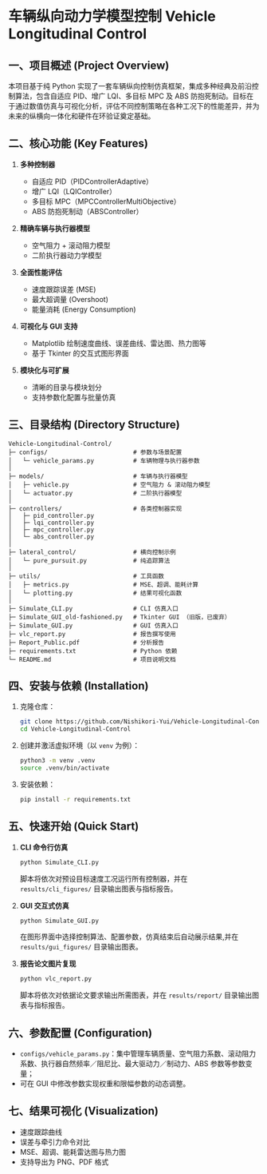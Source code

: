 # 车辆纵向动力学模型控制 Vehicle Longitudinal Control

## 一、项目概述 (Project Overview)
本项目基于纯 Python 实现了一套车辆纵向控制仿真框架，集成多种经典及前沿控制算法，包含自适应 PID、增广 LQI、多目标 MPC 及 ABS 防抱死制动。目标在于通过数值仿真与可视化分析，评估不同控制策略在各种工况下的性能差异，并为未来的纵横向一体化和硬件在环验证奠定基础。

## 二、核心功能 (Key Features)
1. **多种控制器**  
   - 自适应 PID（PIDControllerAdaptive）  
   - 增广 LQI（LQIController）  
   - 多目标 MPC（MPCControllerMultiObjective）  
   - ABS 防抱死制动（ABSController）  

2. **精确车辆与执行器模型**  
   - 空气阻力 + 滚动阻力模型  
   - 二阶执行器动力学模型  

3. **全面性能评估**  
   - 速度跟踪误差 (MSE)  
   - 最大超调量 (Overshoot)  
   - 能量消耗 (Energy Consumption)  

4. **可视化与 GUI 支持**  
   - Matplotlib 绘制速度曲线、误差曲线、雷达图、热力图等  
   - 基于 Tkinter 的交互式图形界面  

5. **模块化与可扩展**  
   - 清晰的目录与模块划分  
   - 支持参数化配置与批量仿真  

## 三、目录结构 (Directory Structure)
```text
Vehicle-Longitudinal-Control/
├─ configs/                        # 参数与场景配置
│   └─ vehicle_params.py           # 车辆物理与执行器参数
│
├─ models/                         # 车辆与执行器模型
│   ├─ vehicle.py                  # 空气阻力 & 滚动阻力模型
│   └─ actuator.py                 # 二阶执行器模型
│
├─ controllers/                    # 各类控制器实现
│   ├─ pid_controller.py
│   ├─ lqi_controller.py
│   ├─ mpc_controller.py
│   └─ abs_controller.py
│
├─ lateral_control/                # 横向控制示例
│   └─ pure_pursuit.py             # 纯追踪算法
│
├─ utils/                          # 工具函数
│   ├─ metrics.py                  # MSE、超调、能耗计算
│   └─ plotting.py                 # 结果可视化函数
│
├─ Simulate_CLI.py                 # CLI 仿真入口
├─ Simulate_GUI_old-fashioned.py   # Tkinter GUI （旧版，已废弃）
├─ Simulate_GUI.py                 # GUI 仿真入口
├─ vlc_report.py                   # 报告撰写使用
├─ Report_Public.pdf               # 分析报告
├─ requirements.txt                # Python 依赖
└─ README.md                       # 项目说明文档
````

## 四、安装与依赖 (Installation)

1. 克隆仓库：

   ```bash
   git clone https://github.com/Nishikori-Yui/Vehicle-Longitudinal-Control.git
   cd Vehicle-Longitudinal-Control
   ```
2. 创建并激活虚拟环境（以 `venv` 为例）：

   ```bash
   python3 -m venv .venv
   source .venv/bin/activate
   ```
3. 安装依赖：

   ```bash
   pip install -r requirements.txt
   ```

## 五、快速开始 (Quick Start)

1. **CLI 命令行仿真**

   ```bash
   python Simulate_CLI.py
   ```

   脚本将依次对预设目标速度工况运行所有控制器，并在 `results/cli_figures/` 目录输出图表与指标报告。

2. **GUI 交互式仿真**

   ```bash
   python Simulate_GUI.py
   ```

   在图形界面中选择控制算法、配置参数，仿真结束后自动展示结果,并在 `results/gui_figures/` 目录输出图表。
3.  **报告论文图片复现**
   
      ```bash
      python vlc_report.py
      ```
   
      脚本将依次对依据论文要求输出所需图表，并在 `results/report/` 目录输出图表与指标报告。


## 六、参数配置 (Configuration)

* `configs/vehicle_params.py`：集中管理车辆质量、空气阻力系数、滚动阻力系数、执行器自然频率／阻尼比、最大驱动力／制动力、ABS 参数等参数变量；
* 可在 GUI 中修改参数实现权重和限幅参数的动态调整。

## 七、结果可视化 (Visualization)

* 速度跟踪曲线
* 误差与牵引力命令对比
* MSE、超调、能耗雷达图与热力图
* 支持导出为 PNG、PDF 格式

